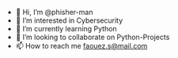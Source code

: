 - 👋 Hi, I’m @phisher-man
- 👀 I’m interested in Cybersecurity
- 🌱 I’m currently learning Python
- 💞️ I’m looking to collaborate on Python-Projects
- 📫 How to reach me faouez.s@mail.com

<!---
phisher-man/phisher-man is a ✨ special ✨ repository because its `README.md` (this file) appears on your GitHub profile.
You can click the Preview link to take a look at your changes.
--->

